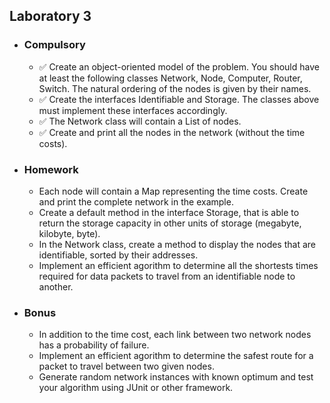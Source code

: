 <h2> Laboratory 3 </h2>
<ul>
  <li> <h3> Compulsory </h3> 
    <ul>
      <li> &#9989; Create an object-oriented model of the problem. You should have at least the following classes Network, Node, Computer, Router, Switch. The natural ordering of the nodes is given by their names.  </li> 
      <li>  &#9989; Create the interfaces Identifiable and Storage. The classes above must implement these interfaces accordingly.  </li> 
      <li>  &#9989; The Network class will contain a List of nodes.  </li> 
      <li>  &#9989; Create and print all the nodes in the network (without the time costs).  </li> 
    </ul>
  </li>
  <li> <h3> Homework </h3> 
     <ul>
      <li> Each node will contain a Map representing the time costs. Create and print the complete network in the example.  </li> 
      <li> Create a default method in the interface Storage, that is able to return the storage capacity in other units of storage (megabyte, kilobyte, byte). </li> 
      <li> In the Network class, create a method to display the nodes that are identifiable, sorted by their addresses. </li> 
      <li> Implement an efficient agorithm to determine all the shortests times required for data packets to travel from an identifiable node to another. </li> 
    </ul>
  </li>
  <li> <h3> Bonus </h3> 
    <ul>
      <li> In addition to the time cost, each link between two network nodes has a probability of failure. </li> 
      <li> Implement an efficient agorithm to determine the safest route for a packet to travel between two given nodes. </li> 
      <li> Generate random network instances with known optimum and test your algorithm using JUnit or other framework. </li> 
    </ul>
  </li>
 </ul>
